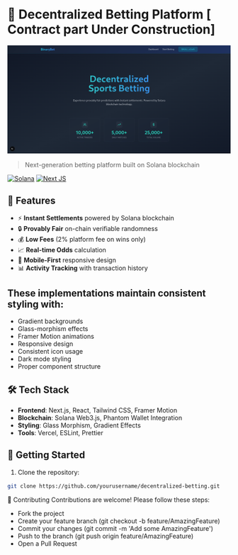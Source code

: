 # 🚀 Decentralized Betting Platform [ Contract part Under Construction]

![Project Screenshot](demo.png)

> Next-generation betting platform built on Solana blockchain

[![Solana](https://img.shields.io/badge/Solana-3C3C3D?style=for-the-badge&logo=solana&logoColor=white)](https://solana.com/)
[![Next JS](https://img.shields.io/badge/Next.js-000000?style=for-the-badge&logo=nextdotjs&logoColor=white)](https://nextjs.org/)

## 🌟 Features

- ⚡️ **Instant Settlements** powered by Solana blockchain
- 🔒 **Provably Fair** on-chain verifiable randomness
- 💰 **Low Fees** (2% platform fee on wins only)
- 📈 **Real-time Odds** calculation
- 📱 **Mobile-First** responsive design
- 📊 **Activity Tracking** with transaction history


## These implementations maintain consistent styling with:

- Gradient backgrounds
- Glass-morphism effects
- Framer Motion animations
- Responsive design
- Consistent icon usage
- Dark mode styling
- Proper component structure

## 🛠️ Tech Stack

- **Frontend**: Next.js, React, Tailwind CSS, Framer Motion
- **Blockchain**: Solana Web3.js, Phantom Wallet Integration
- **Styling**: Glass Morphism, Gradient Effects
- **Tools**: Vercel, ESLint, Prettier

## 🚀 Getting Started

1. Clone the repository:
```bash
git clone https://github.com/yourusername/decentralized-betting.git
```

🤝 Contributing
Contributions are welcome! Please follow these steps:

- Fork the project
- Create your feature branch (git checkout -b feature/AmazingFeature)
- Commit your changes (git commit -m 'Add some AmazingFeature')
- Push to the branch (git push origin feature/AmazingFeature)
- Open a Pull Request


